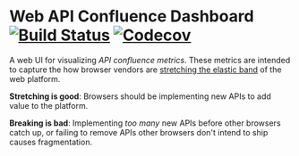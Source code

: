 # Web API Confluence Dashboard [![Build Status](https://travis-ci.org/GoogleChrome/confluence.svg?branch=master)](https://travis-ci.org/GoogleChrome/confluence) [![Codecov](https://img.shields.io/codecov/c/github/GoogleChrome/confluence.svg)]()

A web UI for visualizing *API confluence metrics*. These metrics are intended to
capture the how browser vendors
are
[stretching the elastic band](https://docs.google.com/presentation/d/1pfu-wAxbkVN41Zgg9P3ln9tJB9AwKh9T3btyWvd17Rk/edit#slide=id.g1c2be92856_0_10) of
the web platform.

**Stretching is good**: Browsers should be implementing new APIs to add value to
the platform.

**Breaking is bad**: Implementing *too many* new APIs before other browsers
catch up, or failing to remove APIs other browsers don't intend to ship causes
fragmentation.
